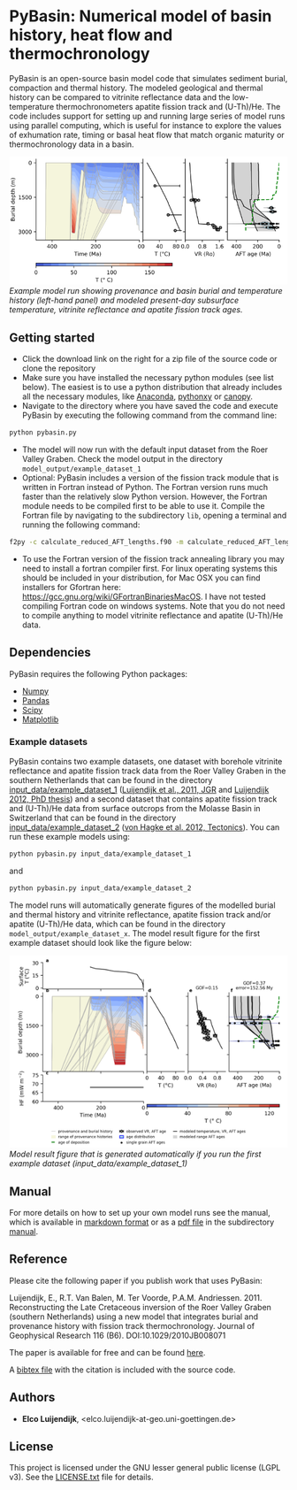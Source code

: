 # PyBasin: Numerical model of basin history, heat flow and thermochronology

PyBasin is an open-source basin model code that simulates sediment burial, compaction and thermal history. The modeled geological and thermal history can be compared to vitrinite reflectance data and the low-temperature thermochronometers apatite fission track and (U-Th)/He. The code includes support for setting up and running large series of model runs using parallel computing, which is useful for instance to explore the values of exhumation rate, timing or basal heat flow that match organic maturity or thermochronology data in a basin. 

![Example model run showing burial and temperature history (left-hand panel) and modeled present-day subsurface temperature, vitrinite reflectance and apatite fission track ages.](manual/fig/model_example_1_simple_smaller.png)
*Example model run showing provenance and basin burial and temperature history (left-hand panel) and modeled present-day subsurface temperature, vitrinite reflectance and apatite fission track ages.*


## Getting started

* Click the download link on the right for a zip file of the source code or clone the repository
* Make sure you have installed the necessary python modules (see list below). The easiest is to use a python distribution that already includes all the necessary modules, like [Anaconda](https://www.continuum.io/downloads), [pythonxy](https://code.google.com/p/pythonxy/) or [canopy](https://www.enthought.com/products/canopy/).
* Navigate to the directory where you have saved the code and execute PyBasin by executing the following command from the command line:

````sh
python pybasin.py
````
	

* The model will now run with the default input dataset from the Roer Valley Graben. Check the model output in the directory ``model_output/example_dataset_1``
* Optional: PyBasin includes a version of the fission track module that is written in Fortran instead of Python. The Fortran version runs much faster than the relatively slow Python version. However, the Fortran module needs to be compiled first to be able to use it. Compile the Fortran file by navigating to the subdirectory ``lib``, opening a terminal and running the following command:

````sh
f2py -c calculate_reduced_AFT_lengths.f90 -m calculate_reduced_AFT_lengths
````
	

* To use the Fortran version of the fission track annealing library you may need to install a fortran compiler first. For linux operating systems this should be included in your distribution, for Mac OSX you can find installers for Gfortran here: https://gcc.gnu.org/wiki/GFortranBinariesMacOS. I have not tested compiling Fortran code on windows systems. Note that you do not need to compile anything to model vitrinite reflectance and apatite (U-Th)/He data.


## Dependencies

PyBasin requires the following Python packages:

- [Numpy](http://www.numpy.org/)
- [Pandas](https://pandas.pydata.org/)
- [Scipy](https://www.scipy.org/)
- [Matplotlib](https://matplotlib.org/)


### Example datasets

PyBasin contains two example datasets, one dataset with borehole vitrinite reflectance and apatite fission track data from the Roer Valley Graben in the southern Netherlands that can be found in the directory [input_data/example_dataset_1](input_data/example_dataset_1) ([Luijendijk et al., 2011, JGR](https://agupubs.onlinelibrary.wiley.com/doi/10.1029/2010JB008071) and [Luijendijk 2012, PhD thesis](http://hdl.handle.net/1871/35433)) and a second dataset that contains apatite fission track and (U-Th)/He data from surface outcrops from the Molasse Basin in Switzerland that can be found in the directory [input_data/example_dataset_2](input_data/example_dataset_2) ([von Hagke et al. 2012, Tectonics](http://doi.wiley.com/10.1029/2011TC003078)). You can run these example models using:

````sh
python pybasin.py input_data/example_dataset_1
````
and
````sh
python pybasin.py input_data/example_dataset_2
````

The model runs will automatically generate figures of the modelled burial and thermal history and vitrinite reflectance, apatite fission track and/or apatite (U-Th)/He data, which can be found in the directory ``model_output/example_dataset_x``. The model result figure for the first example dataset should look like the figure below:

![](manual/fig/model_example_smaller.png)
*Model result figure that is generated automatically if you run the first example dataset (input_data/example_dataset_1)*


## Manual

For more details on how to set up your own model runs see the manual, which is available in [markdown format](manual/PyBasin_manual.md) or as a [pdf file](PyBasin_manual.pdf) in the subdirectory [manual](manual). 


## Reference

Please cite the following paper if you publish work that uses PyBasin:

Luijendijk, E., R.T. Van Balen, M. Ter Voorde, P.A.M. Andriessen. 2011. Reconstructing the Late Cretaceous inversion of the Roer Valley Graben (southern Netherlands) using a new model that integrates burial and provenance history with fission track thermochronology. Journal of Geophysical Research 116 (B6). DOI:10.1029/2010JB008071 

The paper is available for free and can be found [here](https://agupubs.onlinelibrary.wiley.com/doi/full/10.1029/2010JB008071).

A [bibtex file](references/10.1029%2F2010JB008071.bib) with the citation is included with the source code. 



## Authors
* **Elco Luijendijk**, <elco.luijendijk-at-geo.uni-goettingen.de>

## License
This project is licensed under the GNU lesser general public license (LGPL v3). See the [LICENSE.txt](LICENSE.txt) file for details.
